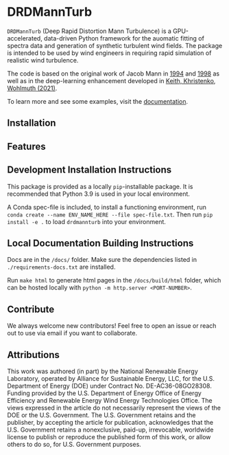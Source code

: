 # DRDMannTurb

`DRDMannTurb` (Deep Rapid Distortion Mann Turbulence) is a GPU-accelerated, data-driven Python framework for the auomatic fitting
of spectra data and generation of synthetic turbulent wind fields. The package is intended to be used by wind engineers in requiring
rapid simulation of realistic wind turbulence.

The code is based on the original work of Jacob Mann in [1994](https://doi.org/10.1017/S0022112094001886) and [1998](https://doi.org/10.1016/S0266-8920(97)00036-2)
as well as in the deep-learning enhancement developed in [Keith, Khristenko, Wohlmuth (2021)](https://arxiv.org/pdf/2107.11046.pdf). 

To learn more and see some examples, visit the [documentation]().


## Installation


## Features




## Development Installation Instructions 

This package is provided as a locally ``pip``-installable package. It is recommended that Python 3.9 is used in your local environment. 

A Conda spec-file is included, to install a functioning environment, run ``conda create --name ENV_NAME_HERE --file spec-file.txt``. Then run ``pip install -e .`` to load ``drdmannturb`` into your environment. 

## Local Documentation Building Instructions 

Docs are in the ``/docs/`` folder. Make sure the dependencies listed in ``./requirements-docs.txt`` are installed.

Run ``make html`` to generate html pages in the ``/docs/build/html`` folder, which can be hosted locally with ``python -m http.server <PORT-NUMBER>``. 


## Contribute

We always welcome new contributors! Feel free to open an issue or reach out to use via email if you want to collaborate.



## Attributions

This work was authored (in part) by the National Renewable Energy Laboratory, operated by Alliance for Sustainable Energy, LLC, for the U.S. Department of Energy (DOE) under Contract No. DE-AC36-08GO28308. 
Funding provided by the U.S. Department of Energy Office of Energy Efficiency and Renewable Energy Wind Energy Technologies Office. The views expressed in the article do not necessarily represent the views
of the DOE or the U.S. Government. The U.S. Government retains and the publisher, by accepting the article for publication, acknowledges that the U.S. Government retains a nonexclusive, paid-up, irrevocable, 
worldwide license to publish or reproduce the published form of this work, or allow others to do so, for U.S. Government purposes.